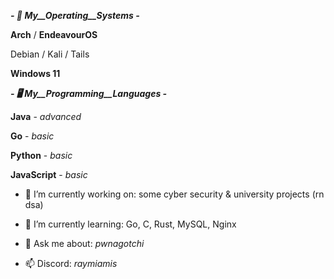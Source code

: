 ***- 🌅 _My__Operating__Systems_ -***

  **Arch** / **EndeavourOS**
  
  Debian / Kali / Tails
  
  **Windows 11**

  
  
***- 🖥️ _My__Programming__Languages_ -***

  **Java** - *advanced*

  **Go** - *basic*
  
  **Python** - *basic*
  
  **JavaScript** - *basic*

  

- 🔭 I’m currently working on: some cyber security & university projects (rn dsa)
 
- 🌱 I’m currently learning: Go, C, Rust, MySQL, Nginx
  
- 💬 Ask me about: *pwnagotchi*
  
- 📫 Discord: *raymiamis*
